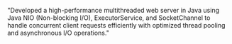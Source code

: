 "Developed a high-performance multithreaded web server in Java using Java NIO (Non-blocking I/O), ExecutorService, and SocketChannel to handle concurrent client requests efficiently with optimized thread pooling and asynchronous I/O operations."
